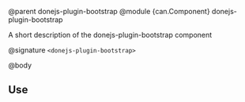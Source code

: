 @parent donejs-plugin-bootstrap
@module {can.Component} donejs-plugin-bootstrap <donejs-plugin-bootstrap>

A short description of the donejs-plugin-bootstrap component

@signature `<donejs-plugin-bootstrap>`

@body

## Use

